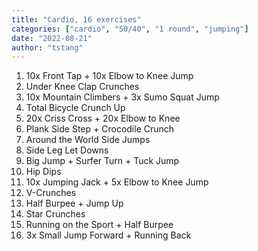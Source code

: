 ```yaml
---
title: "Cardio, 16 exercises"
categories: ["cardio", "50/40", "1 round", "jumping"]
date: "2022-08-21"
author: "tstang"
---
```


1. 10x Front Tap + 10x Elbow to Knee Jump
1. Under Knee Clap Crunches
1. 10x Mountain Climbers + 3x Sumo Squat Jump
1. Total Bicycle Crunch Up
1. 20x Criss Cross + 20x Elbow to Knee
1. Plank Side Step + Crocodile Crunch
1. Around the World Side Jumps
1. Side Leg Let Downs
1. Big Jump + Surfer Turn + Tuck Jump
1. Hip Dips
1. 10x Jumping Jack + 5x Elbow to Knee Jump
1. V-Crunches
1. Half Burpee + Jump Up
1. Star Crunches
1. Running on the Sport + Half Burpee
1. 3x Small Jump Forward + Running Back
